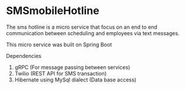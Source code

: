 # SMSmobileHotline
The sms hotline is a micro service that focus on an end to end communication between scheduling and employees via text messages. 

This micro service was built on Spring Boot 

Dependencies 
1. gRPC (For message passing between services)
2. Twilio (REST API for SMS transaction)
3. Hibernate using MySql dialect (Data base access)
